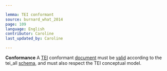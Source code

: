 ```yaml
---

lemma: TEI conformant
source: burnard_what_2014
page: 109
language: English
contributor: Caroline
last_updated_by: Caroline

---
```


**Conformance**
A [TEI](TEI.html) conformant [document](document.html) must be [valid](XMLValid.html) according to the tei_all [schema](schema.html), and must also respect the TEI conceptual model.
